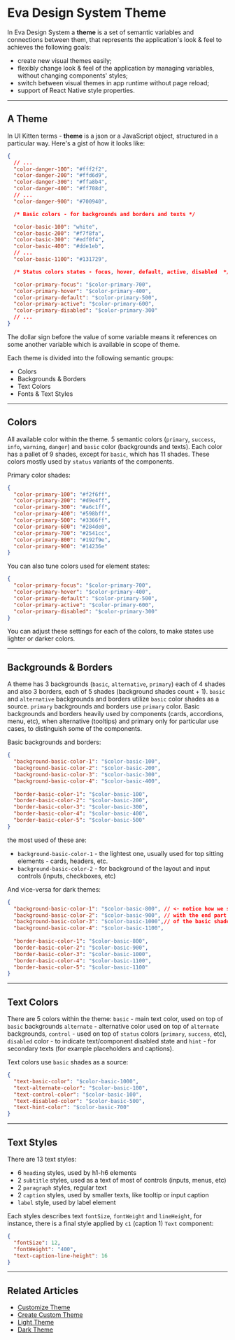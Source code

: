 # Eva Design System Theme

In Eva Design System a **theme** is a set of semantic variables and connections between them, that represents the application's look & feel to achieves the following goals:

- create new visual themes easily;
- flexibly change look & feel of the application by managing variables, without changing components' styles;
- switch between visual themes in app runtime without page reload;
- support of React Native style properties.

<hr>

## A Theme

In UI Kitten terms - **theme** is a json or a JavaScript object, structured in a particular way. Here's a gist of how it looks like:

```json
{
  // ...
  "color-danger-100": "#fff2f2",
  "color-danger-200": "#ffd6d9",
  "color-danger-300": "#ffa8b4",
  "color-danger-400": "#ff708d",
  // ...
  "color-danger-900": "#700940",

  /* Basic colors - for backgrounds and borders and texts */

  "color-basic-100": "white",
  "color-basic-200": "#f7f8fa",
  "color-basic-300": "#edf0f4",
  "color-basic-400": "#dde1eb",
  // ...
  "color-basic-1100": "#131729",

  /* Status colors states - focus, hover, default, active, disabled  */

  "color-primary-focus": "$color-primary-700",
  "color-primary-hover": "$color-primary-400",
  "color-primary-default": "$color-primary-500",
  "color-primary-active": "$color-primary-600",
  "color-primary-disabled": "$color-primary-300"
  // ...
}
```

The dollar sign before the value of some variable means it references on some another variable which is available in scope of theme.

Each theme is divided into the following semantic groups:

- Colors
- Backgrounds & Borders
- Text Colors
- Fonts & Text Styles

<hr>

## Colors

All available color within the theme. 5 semantic colors (`primary`, `success`, `info`, `warning`, `danger`) and `basic` color (backgrounds and texts).
Each color has a pallet of 9 shades, except for `basic`, which has 11 shades. These colors mostly used by `status` variants of the components.

Primary color shades:

```json
{
  "color-primary-100": "#f2f6ff",
  "color-primary-200": "#d9e4ff",
  "color-primary-300": "#a6c1ff",
  "color-primary-400": "#598bff",
  "color-primary-500": "#3366ff",
  "color-primary-600": "#284de0",
  "color-primary-700": "#2541cc",
  "color-primary-800": "#192f9e",
  "color-primary-900": "#14236e"
}
```

You can also tune colors used for element states:

```json
{
  "color-primary-focus": "$color-primary-700",
  "color-primary-hover": "$color-primary-400",
  "color-primary-default": "$color-primary-500",
  "color-primary-active": "$color-primary-600",
  "color-primary-disabled": "$color-primary-300"
}
```

You can adjust these settings for each of the colors, to make states use lighter or darker colors. 

<hr>

## Backgrounds & Borders

A theme has 3 backgrounds (`basic`, `alternative`, `primary`) each of 4 shades and also 3 borders, each of 5 shades (background shades count + 1).
`basic` and `alternative` backgrounds and borders utilize `basic` color shades as a source. `primary` backgrounds and borders use `primary` color.
Basic backgrounds and borders heavily used by components (cards, accordions, menu, etc), when alternative (tooltips) and primary only for particular use cases,
to distinguish some of the components.

Basic backgrounds and borders:
```json
{
  "background-basic-color-1": "$color-basic-100",
  "background-basic-color-2": "$color-basic-200",
  "background-basic-color-3": "$color-basic-300",
  "background-basic-color-4": "$color-basic-400",
  
  "border-basic-color-1": "$color-basic-100",
  "border-basic-color-2": "$color-basic-200",
  "border-basic-color-3": "$color-basic-300",
  "border-basic-color-4": "$color-basic-400",
  "border-basic-color-5": "$color-basic-500"
}
```

the most used of these are:
 
- `background-basic-color-1` - the lightest one, usually used for top sitting elements - cards, headers, etc. 
- `background-basic-color-2` - for background of the layout and input controls (inputs, checkboxes, etc)

And vice-versa for dark themes:

```json
{
  "background-basic-color-1": "$color-basic-800", // <- notice how we start
  "background-basic-color-2": "$color-basic-900", // with the end part
  "background-basic-color-3": "$color-basic-1000",// of the basic shades
  "background-basic-color-4": "$color-basic-1100",
  
  "border-basic-color-1": "$color-basic-800",
  "border-basic-color-2": "$color-basic-900",
  "border-basic-color-3": "$color-basic-1000",
  "border-basic-color-4": "$color-basic-1100",
  "border-basic-color-5": "$color-basic-1100"
}
```

<hr>  

## Text Colors

There are 5 colors within the theme: `basic` - main text color, used on top of `basic` backgrounds `alternate` - alternative color used on top of `alternate` backgrounds,
`control` - used on top of `status` colors (`primary`, `success`, etc), `disabled` color - to indicate text/component disabled state
and `hint` - for secondary texts (for example placeholders and captions).
 
Text colors use `basic` shades as a source:

```json
{
  "text-basic-color": "$color-basic-1000",
  "text-alternate-color": "$color-basic-100",
  "text-control-color": "$color-basic-100",
  "text-disabled-color": "$color-basic-500",
  "text-hint-color": "$color-basic-700"
}
```

<hr>

## Text Styles

There are 13 text styles:
- 6 `heading` styles, used by h1-h6 elements 
- 2 `subtitle` styles, used as a text of most of controls (inputs, menus, etc)
- 2 `paragraph` styles, regular text
- 2 `caption` styles, used by smaller texts, like tooltip or input caption
- `label` style, used by label element

Each styles describes text `fontSize`, `fontWeight` and `lineHeight`, for instance, there is a final style applied by `c1` (caption 1) `Text` component:

```json
{
  "fontSize": 12,
  "fontWeight": "400",
  "text-caption-line-height": 16
}
```

<hr>

## Related Articles

- [Customize Theme](design-system/customize-theme)
- [Create Custom Theme](design-system/create-custom-theme)
- [Light Theme](design-system/light-theme)
- [Dark Theme](design-system/dark-theme)

